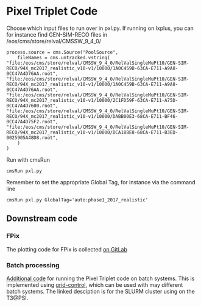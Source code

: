 
# Pixel Triplet Code

Choose which input files to run over in pxl.py. If running on lxplus, you can for instance find GEN-SIM-RECO files in /eos/cms/store/relval/CMSSW_9_4_0/

```
process.source = cms.Source("PoolSource",
	fileNames = cms.untracked.vstring(
"file:/eos/cms/store/relval/CMSSW_9_4_0/RelValSingleMuPt10/GEN-SIM-RECO/94X_mc2017_realistic_v10-v1/10000/1A0C459B-63CA-E711-A9A8-0CC47A4D76AA.root",
"file:/eos/cms/store/relval/CMSSW_9_4_0/RelValSingleMuPt10/GEN-SIM-RECO/94X_mc2017_realistic_v10-v1/10000/1A0C459B-63CA-E711-A9A8-0CC47A4D76AA.root",
"file:/eos/cms/store/relval/CMSSW_9_4_0/RelValSingleMuPt10/GEN-SIM-RECO/94X_mc2017_realistic_v10-v1/10000/2C1FD59F-63CA-E711-A75D-0CC47A4D7600.root",
"file:/eos/cms/store/relval/CMSSW_9_4_0/RelValSingleMuPt10/GEN-SIM-RECO/94X_mc2017_realistic_v10-v1/10000/DABB00E3-68CA-E711-BF46-0CC47A4D75F2.root",
"file:/eos/cms/store/relval/CMSSW_9_4_0/RelValSingleMuPt10/GEN-SIM-RECO/94X_mc2017_realistic_v10-v1/10000/DCA18BE8-68CA-E711-B3ED-0025905A48D8.root",
	)
)
```

Run with cmsRun

```
cmsRun pxl.py
```

Remember to set the appropriate Global Tag, for instance via the command line

```
cmsRun pxl.py GlobalTag='auto:phase1_2017_realistic'
```


## Downstream code

### FPix

The plotting code for FPix is collected [on GitLab](https://gitlab.cern.ch/koschwei/fpixresolution)

### Batch processing

[Additional code](https://gitlab.cern.ch/koschwei/fpixresolution/-/tree/master/gc) for running the Pixel Triplet code on batch systems. This is implemented using [grid-control](https://github.com/grid-control/grid-control), which can be used with may different batch systems. The linked desciption is for the SLURM cluster using on the T3@PSI.
